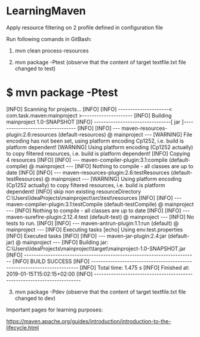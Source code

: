 # LearningMaven
Apply resource filtering on 2 profile defined in configuration file

Run following comands in GitBash:
1) mvn clean process-resources

2) mvn package -Ptest 
(observe that the content of target textfile.txt file changed to test)

# $ mvn package -Ptest
[INFO] Scanning for projects...
[INFO]
[INFO] ---------------------< com.task.maven:mainproject >---------------------
[INFO] Building mainproject 1.0-SNAPSHOT
[INFO] --------------------------------[ jar ]---------------------------------
[INFO]
[INFO] --- maven-resources-plugin:2.6:resources (default-resources) @ mainproject ---
[WARNING] File encoding has not been set, using platform encoding Cp1252, i.e. build is platform dependent!
[WARNING] Using platform encoding (Cp1252 actually) to copy filtered resources, i.e. build is platform dependent!
[INFO] Copying 4 resources
[INFO]
[INFO] --- maven-compiler-plugin:3.1:compile (default-compile) @ mainproject ---
[INFO] Nothing to compile - all classes are up to date
[INFO]
[INFO] --- maven-resources-plugin:2.6:testResources (default-testResources) @ mainproject ---
[WARNING] Using platform encoding (Cp1252 actually) to copy filtered resources, i.e. build is platform dependent!
[INFO] skip non existing resourceDirectory C:\Users\IdeaProjects\mainproject\src\test\resources
[INFO]
[INFO] --- maven-compiler-plugin:3.1:testCompile (default-testCompile) @ mainproject ---
[INFO] Nothing to compile - all classes are up to date
[INFO]
[INFO] --- maven-surefire-plugin:2.12.4:test (default-test) @ mainproject ---
[INFO] No tests to run.
[INFO]
[INFO] --- maven-antrun-plugin:1.1:run (default) @ mainproject ---
[INFO] Executing tasks
     [echo] Using env.test.properties
[INFO] Executed tasks
[INFO]
[INFO] --- maven-jar-plugin:2.4:jar (default-jar) @ mainproject ---
[INFO] Building jar: C:\Users\IdeaProjects\mainproject\target\mainproject-1.0-SNAPSHOT.jar
[INFO] ------------------------------------------------------------------------
[INFO] BUILD SUCCESS
[INFO] ------------------------------------------------------------------------
[INFO] Total time:  1.475 s
[INFO] Finished at: 2019-01-15T15:02:15+02:00
[INFO] ------------------------------------------------------------------------

3)  mvn package -Pdev
(observe that the content of target textfile.txt file changed to dev)

Important pages for learning purposes:

https://maven.apache.org/guides/introduction/introduction-to-the-lifecycle.html

